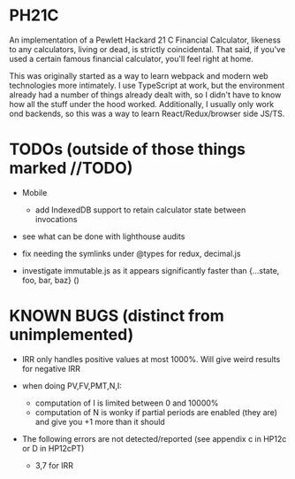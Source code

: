 # PH21C

An implementation of a Pewlett Hackard 21 C Financial Calculator, likeness to any calculators, living or dead, is strictly coincidental. That said, if you've used a certain famous financial calculator, you'll feel right at home.

This was originally started as a way to learn webpack and modern web technologies more intimately. I use TypeScript at work, but the environment already had a number of things already dealt with, so I didn't have to know how all the stuff under the hood worked. Additionally, I usually only work ond backends, so this was a way to learn React/Redux/browser side JS/TS.

# TODOs (outside of those things marked //TODO)

- Mobile

  - add IndexedDB support to retain calculator state between invocations

- see what can be done with lighthouse audits
- fix needing the symlinks under @types for redux, decimal.js

- investigate immutable.js as it appears significantly faster than {...state, foo, bar, baz} ()

# KNOWN BUGS (distinct from unimplemented)

- IRR only handles positive values at most 1000%. Will give weird results for negative IRR

- when doing PV,FV,PMT,N,I:

  - computation of I is limited between 0 and 10000%
  - computation of N is wonky if partial periods are enabled (they are) and give you +1 more than it should

- The following errors are not detected/reported (see appendix c in HP12c or D in HP12cPT)

  - 3,7 for IRR
